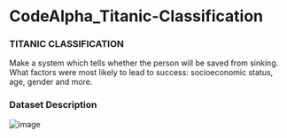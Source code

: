 # CodeAlpha_Titanic-Classification

### TITANIC CLASSIFICATION 

Make a system which tells whether the person will be saved from sinking. What factors were most likely to lead to success: socioeconomic status, age, gender and more.


### Dataset Description
![image](https://github.com/FjRabbi/CodeAlpha_Titanic-Classification/assets/72760867/0ab3450f-ba3e-414c-910e-de0a52af9c0d)
